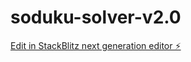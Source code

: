 # soduku-solver-v2.0

[Edit in StackBlitz next generation editor ⚡️](https://stackblitz.com/~/github.com/danielPhan735/soduku-solver-v2.0)